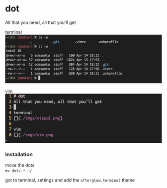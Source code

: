 # dot
All that you need, all that you'll get

terminal   
![](./imgs/visual.png)

vim     
![](./imgs/vim.png)

### Installation   
move the dots    
`mv dot/.* ~/`

got to terminal, settings and add the `afterglow.terminal` theme
